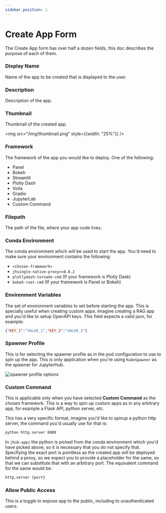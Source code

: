 ```yaml
---
sidebar_position: 1
---
```


# Create App Form

The Create App form has over half a dozen fields, this doc describes the purpose of each of them.

### Display Name

Name of the app to be created that is displayed to the user.

### Description

Description of the app.

### Thumbnail

Thumbnail of the created app.

<img src="/img/thumbnail.png" style={{width: "25%"}} />


### Framework

The framework of the app you would like to deploy. One of the following:

- Panel
- Bokeh
- Streamlit
- Plotly Dash
- Voila
- Gradio
- JupyterLab
- Custom Command

### Filepath

The path of the file, where your app code lives.

### Conda Environment

The conda environment which will be used to start the app. You'd need to make sure your environment
contains the following:

- `<chosen-framework>`
- `jhsingle-native-proxy>=0.8.2`
- `plotlydash-tornado-cmd` (If your framework is Plotly Dask)
- `bokeh-root-cmd` (If your framework is Panel or Bokeh)

### Environment Variables

The set of environment variables to set before starting the app. This is specially
useful when creating custom apps. Imagine creating a RAG app and you'd like to setup
OpenAPI keys. This field expects a valid json, for example:

```json
{"KEY_1":"VALUE_1","KEY_2":"VALUE_2"}
```

### Spawner Profile

This is for selecting the spawner profile as in the pod configuration to use to
spin up the app. This is only application when you're using `KubeSpawner` as the
spawner for JupyterHub.

![spawner profile options](/img/spawner-profiles-dropdown.png)

### Custom Command

This is applicable only when you have selected **Custom Command** as the
chosen framework. This is a way to spin up custom apps as in any arbitrary app, for example
a Flask API, python server, etc.

This has a very specific format, imagine you'd like to spinup a python http server, the
command you'd usually use for that is:

```bash
python http.server 8000
```

In `jhub-apps` the python is picked from the conda environment which you'd have picked
above, so it is necessary that you do not specify that. Specifying the exact port is
pointless as the created app will be deployed behind a proxy, so we expect you to
provide a placeholder for the same, so that we can substitute that with an arbitrary port.
The equivalent command for the same would be:

```bash
http.server {port}
```

### Allow Public Access

This is a toggle to expose app to the public, including to unauthenticated users.
